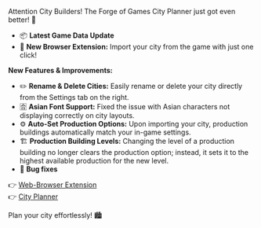 Attention City Builders! The Forge of Games City Planner just got even better! 🌟

- 📦 **Latest Game Data Update**
- 🧩 **New Browser Extension:** Import your city from the game with just one click!

**New Features & Improvements:**

- ✏️ **Rename & Delete Cities:** Easily rename or delete your city directly from the Settings tab on the right.
- 🈴 **Asian Font Support:** Fixed the issue with Asian characters not displaying correctly on city layouts.
- ⚙️ **Auto-Set Production Options:** Upon importing your city, production buildings automatically match your in-game settings.
- 🏗️ **Production Building Levels:** Changing the level of a production building no longer clears the production option; instead, it sets it to the highest available production for the new level.
- 🐛 **Bug fixes**

👉 [Web-Browser Extension](https://forgeofgames.com/help/browser-extension)  
👉 [City Planner](https://forgeofgames.com/city-planner)

Plan your city effortlessly! 🏙️
